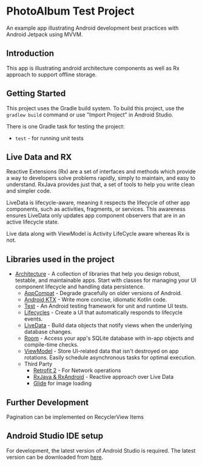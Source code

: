# PhotoAlbum Test Project

An example app illustrating Android development best practices with Android Jetpack using MVVM.

Introduction
------------
This app is illustrating android architecture components as well as Rx approach to support offline storage.

Getting Started
---------------
This project uses the Gradle build system. To build this project, use the
`gradlew build` command or use "Import Project" in Android Studio.

There is one Gradle task for testing the project:
* `test` - for running unit tests

Live Data and RX
----------------
Reactive Extensions (Rx) are a set of interfaces and methods which provide a way to developers solve problems rapidly, simply to maintain, and easy to understand. RxJava provides just that, a set of tools to help you write clean and simpler code.

LiveData is lifecycle-aware, meaning it respects the lifecycle of other app components, such as activities, fragments, or services. This awareness ensures LiveData only updates app component observers that are in an active lifecycle state.

Live data along with ViewModel is Activity LifeCycle aware whereas Rx is not.

Libraries used in the project
------------------------------------
* [Architecture][0] - A collection of libraries that help you design robust, testable, and
  maintainable apps. Start with classes for managing your UI component lifecycle and handling data
  persistence.
  * [AppCompat][1] - Degrade gracefully on older versions of Android.
  * [Android KTX][2] - Write more concise, idiomatic Kotlin code.
  * [Test][3] - An Android testing framework for unit and runtime UI tests.
  * [Lifecycles][4] - Create a UI that automatically responds to lifecycle events.
  * [LiveData][5] - Build data objects that notify views when the underlying database changes.
  * [Room][6] - Access your app's SQLite database with in-app objects and compile-time checks.
  * [ViewModel][7] - Store UI-related data that isn't destroyed on app rotations. Easily schedule
     asynchronous tasks for optimal execution.
  * Third Party
    * [Retrofit 2][8] - For Network operations
    * [RxJava & RxAndroid][9] - Reactive approach over Live Data
    * [Glide][10] for image loading

[0]: https://developer.android.com/jetpack/arch/
[1]: https://developer.android.com/topic/libraries/support-library/packages#v7-appcompat
[2]: https://developer.android.com/kotlin/ktx
[3]: https://developer.android.com/training/testing/
[4]: https://developer.android.com/topic/libraries/architecture/lifecycle
[5]: https://developer.android.com/topic/libraries/architecture/livedata
[6]: https://developer.android.com/topic/libraries/architecture/room
[7]: https://developer.android.com/topic/libraries/architecture/viewmodel
[8]: http://square.github.io/retrofit/
[9]: https://github.com/ReactiveX/RxAndroid
[10]: https://bumptech.github.io/glide/

Further Development
-------------------
Pagination can be implemented on RecyclerView Items

Android Studio IDE setup
------------------------
For development, the latest version of Android Studio is required. The latest version can be
downloaded from [here](https://developer.android.com/studio/).
